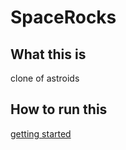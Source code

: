 # SpaceRocks
## What this is
clone of astroids 
## How to run this
[getting started](https://www.yoyogames.com/get)
